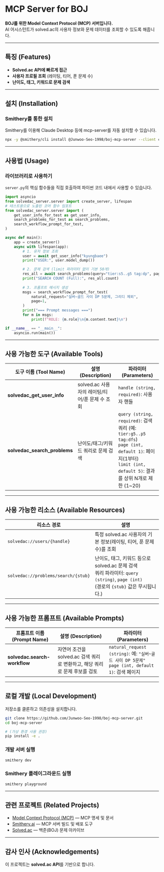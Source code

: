 # MCP Server for BOJ

**BOJ를 위한 Model Context Protocol (MCP) 서버입니다.**  
AI 어시스턴트가 solved.ac의 사용자 정보와 문제 데이터를 조회할 수 있도록 해줍니다.

---

## 특징 (Features)

- **Solved.ac API에 빠르게 접근**
- **사용자 프로필 조회** (레이팅, 티어, 푼 문제 수)
- **난이도, 태그, 키워드로 문제 검색**

---

## 설치 (Installation)

### Smithery를 통한 설치

Smithery를 이용해 Claude Desktop 등에 mcp-server를 자동 설치할 수 있습니다.

```bash
npx -y @smithery/cli install @Junwoo-Seo-1998/boj-mcp-server --client claude
```

---

## 사용법 (Usage)

### 라이브러리로 사용하기

`server.py`의 핵심 함수들을 직접 호출하여 파이썬 코드 내에서 사용할 수 있습니다.

```python
import asyncio
from solvedac_server.server import create_server, lifespan
# 테스트용으로 노출된 코어 함수 임포트
from solvedac_server.server import (
    get_user_info_for_test as get_user_info,
    search_problems_for_test as search_problems,
    search_workflow_prompt_for_test,
)

async def main():
    app = create_server()
    async with lifespan(app):
        # 1. 유저 정보 조회
        user = await get_user_info("kyungbaee")
        print("USER:", user.model_dump())

        # 2. 문제 검색 (limit 파라미터 없이 기본 50개)
        res_all = await search_problems(query="tier:s5..g5 tag:dp", page=1)
        print("SEARCH COUNT (Full):", res_all.count)
        
        # 3. 프롬프트 메시지 생성
        msgs = search_workflow_prompt_for_test(
            natural_request="실버~골드 사이 DP 5문제, 그리디 제외",
            page=1,
        )
        print("=== Prompt messages ===")
        for m in msgs:
            print(f"ROLE: {m.role}\n{m.content.text}\n")

if __name__ == "__main__":
    asyncio.run(main())
```

---

## 사용 가능한 도구 (Available Tools)

| 도구 이름 (Tool Name) | 설명 (Description) | 파라미터 (Parameters) |
|-----------------------|--------------------|------------------------|
| **solvedac_get_user_info** | solved.ac 사용자의 레이팅/티어/푼 문제 수 조회 | `handle (string, required)`: 사용자 핸들 |
| **solvedac_search_problems** | 난이도/태그/키워드 쿼리로 문제 검색 | `query (string, required)`: 검색 쿼리 (예: `tier:g5..p5 tag:dfs`)<br>`page (int, default 1)`: 페이지(1부터)<br>`limit (int, default 5)`: 결과를 상위 N개로 제한 (1~20) |

---

## 사용 가능한 리소스 (Available Resources)

| 리소스 경로 | 설명 |
|--------------|------|
| `solvedac://users/{handle}` | 특정 solved.ac 사용자의 기본 정보(레이팅, 티어, 푼 문제 수)를 조회 |
| `solvedac://problems/search/{stub}` | 난이도, 태그, 키워드 등으로 solved.ac 문제 검색<br>쿼리 파라미터: `query (string)`, `page (int)`<br>(경로의 `{stub}` 값은 무시됩니다.) |

---

## 사용 가능한 프롬프트 (Available Prompts)

| 프롬프트 이름 (Prompt Name) | 설명 (Description) | 파라미터 (Parameters) |
|-----------------------------|--------------------|------------------------|
| **solvedac.search-workflow** | 자연어 조건을 solved.ac 검색 쿼리로 변환하고, 해당 쿼리로 문제 후보를 검토 | `natural_request (string)`: 예: `"실버~골드 사이 DP 5문제"`<br>`page (int, default 1)`: 검색 페이지 |

---

## 로컬 개발 (Local Development)

저장소를 클론하고 의존성을 설치합니다.

```bash
git clone https://github.com/Junwoo-Seo-1998/boj-mcp-server.git
cd boj-mcp-server

# (가상 환경 사용 권장)
pip install -e .
```

### 개발 서버 실행

```bash
smithery dev
```

### Smithery 플레이그라운드 실행

```bash
smithery playground
```

---

## 관련 프로젝트 (Related Projects)

- [Model Context Protocol (MCP)](https://modelcontextprotocol.io) — MCP 명세 및 문서  
- [Smithery.ai](https://smithery.ai) — MCP 서버 빌드 및 배포 도구  
- [Solved.ac](https://solved.ac) — 백준(BOJ) 문제 아카이브  

---

## 감사 인사 (Acknowledgements)

이 프로젝트는 **solved.ac API**를 기반으로 합니다.
